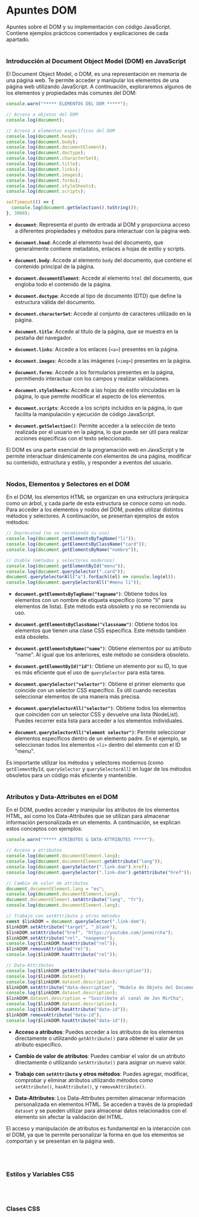 # Apuntes DOM
Apuntes sobre el DOM y su implementación con código JavaScript. Contiene ejemplos prácticos comentados y explicaciones de cada apartado.
<br><br>
### Introducción al Document Object Model (DOM) en JavaScript

El Document Object Model, o DOM, es una representación en memoria de una página web. Te permite acceder y manipular los elementos de una página web utilizando JavaScript. A continuación, exploraremos algunos de los elementos y propiedades más comunes del DOM:

```javascript
console.warn("***** ELEMENTOS DEL DOM *****");

// Acceso a objetos del DOM
console.log(document);

// Acceso a elementos específicos del DOM
console.log(document.head);
console.log(document.body);
console.log(document.documentElement);
console.log(document.doctype);
console.log(document.characterSet);
console.log(document.title);
console.log(document.links);
console.log(document.images);
console.log(document.forms);
console.log(document.styleSheets);
console.log(document.scripts);

setTimeout(() => {
  console.log(document.getSelection().toString());
}, 3000);
```

- **`document`**: Representa el punto de entrada al DOM y proporciona acceso a diferentes propiedades y métodos para interactuar con la página web.

- **`document.head`**: Accede al elemento `head` del documento, que generalmente contiene metadatos, enlaces a hojas de estilo y scripts.

- **`document.body`**: Accede al elemento `body` del documento, que contiene el contenido principal de la página.

- **`document.documentElement`**: Accede al elemento `html` del documento, que engloba todo el contenido de la página.

- **`document.doctype`**: Accede al tipo de documento (DTD) que define la estructura válida del documento.

- **`document.characterSet`**: Accede al conjunto de caracteres utilizado en la página.

- **`document.title`**: Accede al título de la página, que se muestra en la pestaña del navegador.

- **`document.links`**: Accede a los enlaces (`<a>`) presentes en la página.

- **`document.images`**: Accede a las imágenes (`<img>`) presentes en la página.

- **`document.forms`**: Accede a los formularios presentes en la página, permitiendo interactuar con los campos y realizar validaciones.

- **`document.styleSheets`**: Accede a las hojas de estilo vinculadas en la página, lo que permite modificar el aspecto de los elementos.

- **`document.scripts`**: Accede a los scripts incluidos en la página, lo que facilita la manipulación y ejecución de código JavaScript.

- **`document.getSelection()`**: Permite acceder a la selección de texto realizada por el usuario en la página, lo que puede ser útil para realizar acciones específicas con el texto seleccionado.

El DOM es una parte esencial de la programación web en JavaScript y te permite interactuar dinámicamente con elementos de una página, modificar su contenido, estructura y estilo, y responder a eventos del usuario.
<br><br>
### Nodos, Elementos y Selectores en el DOM

En el DOM, los elementos HTML se organizan en una estructura jerárquica como un árbol, y cada parte de esta estructura se conoce como un nodo. Para acceder a los elementos y nodos del DOM, puedes utilizar distintos métodos y selectores. A continuación, se presentan ejemplos de estos métodos:

```javascript
// Deprecated (no se recomienda su uso)
console.log(document.getElementsByTagName("li"));
console.log(document.getElementsByClassName("card"));
console.log(document.getElementsByName("nombre"));

// Usable (métodos y selectores modernos)
console.log(document.getElementById("menu"));
console.log(document.querySelector(".card"));
document.querySelectorAll("a").forEach((el) => console.log(el));
console.log(document.querySelectorAll("#menu li"));
```

- **`document.getElementsByTagName("tagname")`**: Obtiene todos los elementos con un nombre de etiqueta específico (como "li" para elementos de lista). Este método está obsoleto y no se recomienda su uso.

- **`document.getElementsByClassName("classname")`**: Obtiene todos los elementos que tienen una clase CSS específica. Este método también está obsoleto.

- **`document.getElementsByName("name")`**: Obtiene elementos por su atributo "name". Al igual que los anteriores, este método se considera obsoleto.

- **`document.getElementById("id")`**: Obtiene un elemento por su ID, lo que es más eficiente que el uso de `querySelector` para esta tarea.

- **`document.querySelector("selector")`**: Obtiene el primer elemento que coincide con un selector CSS específico. Es útil cuando necesitas seleccionar elementos de una manera más precisa.

- **`document.querySelectorAll("selector")`**: Obtiene todos los elementos que coinciden con un selector CSS y devuelve una lista (NodeList). Puedes recorrer esta lista para acceder a los elementos individuales.

- **`document.querySelectorAll("element selector")`**: Permite seleccionar elementos específicos dentro de un elemento padre. En el ejemplo, se seleccionan todos los elementos `<li>` dentro del elemento con el ID "menu".

Es importante utilizar los métodos y selectores modernos (como `getElementById`, `querySelector` y `querySelectorAll`) en lugar de los métodos obsoletos para un código más eficiente y mantenible.
<br><br>
### Atributos y Data-Attributes en el DOM

En el DOM, puedes acceder y manipular los atributos de los elementos HTML, así como los Data-Attributes que se utilizan para almacenar información personalizada en un elemento. A continuación, se explican estos conceptos con ejemplos:

```javascript
console.warn("***** ATRIBUTOS & DATA-ATTRIBUTES *****");

// Acceso a atributos
console.log(document.documentElement.lang);
console.log(document.documentElement.getAttribute("lang")); 
console.log(document.querySelector(".link-dom").href); 
console.log(document.querySelector(".link-dom").getAttribute("href"));

// Cambio de valor de atributos
document.documentElement.lang = "es"; 
console.log(document.documentElement.lang);
document.documentElement.setAttribute("lang", "fr"); 
console.log(document.documentElement.lang);

// Trabajo con setAttribute y otros métodos
const $linkDOM = document.querySelector(".link-dom");
$linkDOM.setAttribute("target", "_blank"); 
$linkDOM.setAttribute("href", "https://youtube.com/jonmircha");
$linkDOM.setAttribute("rel", "noopener");
console.log($linkDOM.hasAttribute("rel")); 
$linkDOM.removeAttribute("rel");
console.log($linkDOM.hasAttribute("rel"));

// Data-Attributes
console.log($linkDOM.getAttribute("data-description")); 
console.log($linkDOM.dataset);
console.log($linkDOM.dataset.description);
$linkDOM.setAttribute("data-description", "Modelo de Objeto del Documento"); 
console.log($linkDOM.dataset.description);
$linkDOM.dataset.description = "Suscríbete al canal de Jon MirCha";
console.log($linkDOM.dataset.description);
console.log($linkDOM.hasAttribute("data-id"));
$linkDOM.removeAttribute("data-id");
console.log($linkDOM.hasAttribute("data-id"));
```

- **Acceso a atributos**: Puedes acceder a los atributos de los elementos directamente o utilizando `getAttribute()` para obtener el valor de un atributo específico.

- **Cambio de valor de atributos**: Puedes cambiar el valor de un atributo directamente o utilizando `setAttribute()` para asignar un nuevo valor.

- **Trabajo con `setAttribute` y otros métodos**: Puedes agregar, modificar, comprobar y eliminar atributos utilizando métodos como `setAttribute()`, `hasAttribute()`, y `removeAttribute()`.

- **Data-Attributes**: Los Data-Attributes permiten almacenar información personalizada en elementos HTML. Se acceden a través de la propiedad `dataset` y se pueden utilizar para almacenar datos relacionados con el elemento sin afectar la validación del HTML.

El acceso y manipulación de atributos es fundamental en la interacción con el DOM, ya que te permite personalizar la forma en que los elementos se comportan y se presentan en la página web.


<br><br>
### Estilos y Variables CSS



<br><br>
### Clases CSS
